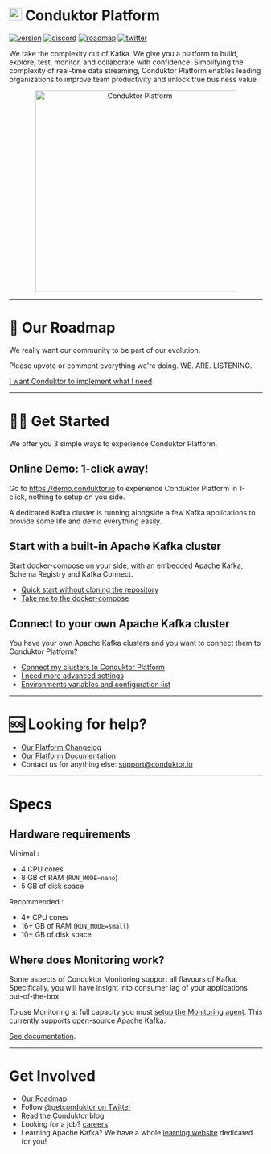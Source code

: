 # <img src="https://user-images.githubusercontent.com/2573301/192741305-0e1441a4-308b-4308-947a-656a1dc53577.png" width="25"> Conduktor Platform

[![version](https://img.shields.io/badge/version-1.10.2-blue)](https://www.conduktor.io/changelog)
[![discord](https://img.shields.io/badge/chat-on%20discord-yellowgreen)](https://discord.com/channels/861899833970262046/861899833970262049)
[![roadmap](https://img.shields.io/badge/roadmap-click%20here-blueviolet)](https://product.conduktor.help/tabs/1-in-development)
[![twitter](https://img.shields.io/twitter/follow/getconduktor.svg?style=social)](https://twitter.com/getconduktor)

We take the complexity out of Kafka. We give you a platform to build, explore, test, monitor, and collaborate with confidence. 
Simplifying the complexity of real-time data streaming, Conduktor Platform enables leading organizations to improve team productivity and unlock true business value.
<p align="center">
  <a href="https://www.conduktor.io">
    <img src="https://staging.conduktor.io/images/hero/explorer1.png" alt="Conduktor Platform" height="400"/>
  </a>
</p>

---

# 📢 Our Roadmap

We really want our community to be part of our evolution.

Please upvote or comment everything we're doing. WE. ARE. LISTENING.

[I want Conduktor to implement what I need](https://product.conduktor.help/tabs/1-in-development)

---

# 👩‍💻 Get Started

We offer you 3 simple ways to experience Conduktor Platform.

## Online Demo: 1-click away!

Go to https://demo.conduktor.io to experience Conduktor Platform in 1-click, nothing to setup on you side.

A dedicated Kafka cluster is running alongside a few Kafka applications to provide some life and demo everything easily.

## Start with a built-in Apache Kafka cluster

Start docker-compose on your side, with an embedded Apache Kafka, Schema Registry and Kafka Connect.

- [Quick start without cloning the repository](/example-local/autorun/README.md)
- [Take me to the docker-compose](/example-local)

## Connect to your own Apache Kafka cluster

You have your own Apache Kafka clusters and you want to connect them to Conduktor Platform?

- [Connect my clusters to Conduktor Platform](https://docs.conduktor.io/platform/configuration/configuration-snippets)
- [I need more advanced settings](https://docs.conduktor.io/platform/installation/hardware)
- [Environments variables and configuration list](https://docs.conduktor.io/platform/configuration/env-variables)

---

# 🆘 Looking for help?

* [Our Platform Changelog](https://www.conduktor.io/changelog)
* [Our Platform Documentation](https://docs.conduktor.io/)
* Contact us for anything else: support@conduktor.io

---

# Specs

## Hardware requirements

Minimal : 
- 4 CPU cores
- 8 GB of RAM (`RUN_MODE=nano`)
- 5 GB of disk space

Recommended : 
- 4+ CPU cores
- 16+ GB of RAM (`RUN_MODE=small`)
- 10+ GB of disk space

## Where does Monitoring work?

Some aspects of Conduktor Monitoring support all flavours of Kafka. Specifically, you will have insight into consumer lag of your applications out-of-the-box.

To use Monitoring at full capacity you must [setup the Monitoring agent](https://docs.conduktor.io/platform/monitoring/getting-started/agent-setup). This currently supports open-source Apache Kafka.

[See documentation](https://docs.conduktor.io/platform/monitoring).

---

# Get Involved

* [Our Roadmap](https://product.conduktor.help/tabs/1-in-development)
* Follow <a href="https://twitter.com/getconduktor">@getconduktor on Twitter</a>
* Read the Conduktor <a href="https://www.conduktor.io/blog">blog</a>
* Looking for a job? <a href="https://www.conduktor.io/careers">careers</a>
* Learning Apache Kafka? We have a whole <a href="https://www.conduktor.io/kafka">learning website</a> dedicated for you!
